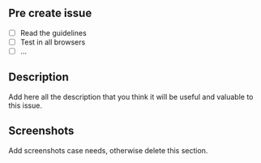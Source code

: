 ## Pre create issue
- [ ] Read the guidelines
- [ ] Test in all browsers
- [ ] ...

## Description

Add here all the description that you think it will be useful and valuable to this issue.

## Screenshots

Add screenshots case needs, otherwise delete this section.